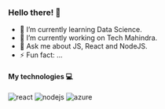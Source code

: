 ### Hello there! 👾

<!--
**Danyaell/Danyaell** is a ✨ _special_ ✨ repository because its `README.md` (this file) appears on your GitHub profile.

Here are some ideas to get you started:
-->

- 🌱 I’m currently learning Data Science.
- 🔭 I’m currently working on Tech Mahindra.
- 💬 Ask me about JS, React and NodeJS.
- ⚡ Fun fact: ...

#### My technologies 💻
![react](https://user-images.githubusercontent.com/72165495/154313709-f62052ea-ce57-4c58-a3f3-dd0a6dd7f0a4.png)
![nodejs](https://user-images.githubusercontent.com/72165495/154314307-e5309600-ead9-426e-800a-1c3297b6ec0f.png)
![azure](https://user-images.githubusercontent.com/72165495/154314310-3b910018-90ce-490d-bb3e-09593781d8f7.png)
